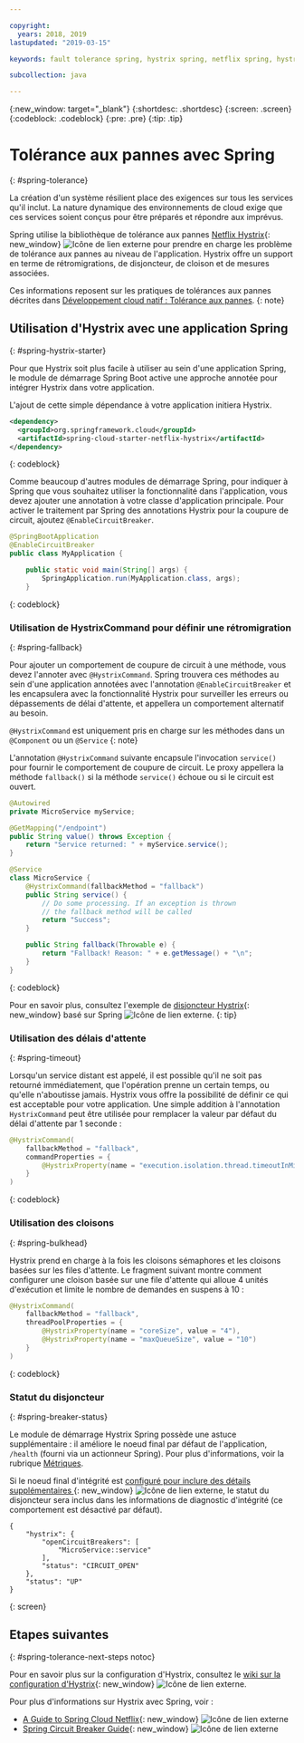 ```yaml
---

copyright:
  years: 2018, 2019
lastupdated: "2019-03-15"

keywords: fault tolerance spring, hystrix spring, netflix spring, hystrixcommand spring, bulkhead spring, circuit breaker spring

subcollection: java

---
```


{:new_window: target="_blank"}
{:shortdesc: .shortdesc}
{:screen: .screen}
{:codeblock: .codeblock}
{:pre: .pre}
{:tip: .tip}

# Tolérance aux pannes avec Spring
{: #spring-tolerance}

La création d'un système résilient place des exigences sur tous les services qu'il inclut. La nature dynamique des environnements de cloud exige que ces services soient conçus pour être préparés et répondre aux imprévus.

Spring utilise la bibliothèque de tolérance aux pannes [Netflix Hystrix](https://github.com/Netflix/Hystrix/wiki){: new_window} ![Icône de lien externe](../icons/launch-glyph.svg "Icône de lien externe") pour prendre en charge les problème de tolérance aux pannes au niveau de l'application. Hystrix offre un support en terme de rétromigrations, de disjoncteur, de cloison et de mesures associées. 

Ces informations reposent sur les pratiques de tolérances aux pannes décrites dans [Développement cloud natif : Tolérance aux pannes](/docs/java?topic=cloud-native-fault-tolerance#fault-tolerance).
{: note}

## Utilisation d'Hystrix avec une application Spring
{: #spring-hystrix-starter}

Pour que Hystrix soit plus facile à utiliser au sein d'une application Spring, le module de démarrage Spring Boot active une approche annotée pour intégrer Hystrix dans votre application.

L'ajout de cette simple dépendance à votre application initiera Hystrix. 

```xml
<dependency>
  <groupId>org.springframework.cloud</groupId>
  <artifactId>spring-cloud-starter-netflix-hystrix</artifactId>
</dependency>
```
{: codeblock}

Comme beaucoup d'autres modules de démarrage Spring, pour indiquer à Spring que vous souhaitez utiliser la fonctionnalité dans l'application, vous devez ajouter une annotation à votre classe d'application principale. Pour activer le traitement par Spring des annotations Hystrix pour la coupure de circuit, ajoutez `@EnableCircuitBreaker`.

```java
@SpringBootApplication
@EnableCircuitBreaker
public class MyApplication {

	public static void main(String[] args) {
		SpringApplication.run(MyApplication.class, args);
	}
```
{: codeblock}

### Utilisation de HystrixCommand pour définir une rétromigration
{: #spring-fallback}

Pour ajouter un comportement de coupure de circuit à une méthode, vous devez l'annoter avec `@HystrixCommand`. Spring trouvera ces méthodes au sein d'une application annotées avec l'annotation `@EnableCircuitBreaker` et les encapsulera avec la fonctionnalité Hystrix pour surveiller les erreurs ou dépassements de délai d'attente, et appellera un comportement alternatif au besoin. 

`@HystrixCommand` est uniquement pris en charge sur les méthodes dans un `@Component` ou un `@Service` {: note}

L'annotation `@HystrixCommand` suivante encapsule l'invocation `service()` pour fournir le comportement de coupure de circuit. Le proxy appellera la méthode `fallback()` si la méthode `service()` échoue ou si le circuit est ouvert.

```java
@Autowired
private MicroService myService;

@GetMapping("/endpoint")
public String value() throws Exception {
    return "Service returned: " + myService.service();
}

@Service
class MicroService {
    @HystrixCommand(fallbackMethod = "fallback")
    public String service() {
        // Do some processing. If an exception is thrown
        // the fallback method will be called
        return "Success";
    }

    public String fallback(Throwable e) {
        return "Fallback! Reason: " + e.getMessage() + "\n";
    }
}
```
{: codeblock}

Pour en savoir plus, consultez l'exemple de [disjoncteur Hystrix](https://spring.io/guides/gs/circuit-breaker/){: new_window} basé sur Spring ![Icône de lien externe](../icons/launch-glyph.svg "Icône de lien externe").
{: tip}

### Utilisation des délais d'attente
{: #spring-timeout}

Lorsqu'un service distant est appelé, il est possible qu'il ne soit pas retourné immédiatement, que l'opération prenne un certain temps, ou qu'elle n'aboutisse jamais. Hystrix vous offre la possibilité de définir ce qui est acceptable pour votre application. Une simple addition à l'annotation `HystrixCommand` peut être utilisée pour remplacer la valeur par défaut du délai d'attente par 1 seconde :

```java
@HystrixCommand(
    fallbackMethod = "fallback",
    commandProperties = {
        @HystrixProperty(name = "execution.isolation.thread.timeoutInMilliseconds", value = "30000"),
    }
)
```
{: codeblock}

### Utilisation des cloisons
{: #spring-bulkhead}

Hystrix prend en charge à la fois les cloisons sémaphores et les cloisons basées sur les files d'attente. Le fragment suivant montre comment configurer une cloison basée sur une file d'attente qui alloue 4 unités d'exécution et limite le nombre de demandes en suspens à 10 :

```java
@HystrixCommand(
    fallbackMethod = "fallback",
    threadPoolProperties = {
        @HystrixProperty(name = "coreSize", value = "4"),
        @HystrixProperty(name = "maxQueueSize", value = "10")
    }
)
```
{: codeblock}

### Statut du disjoncteur
{: #spring-breaker-status}

Le module de démarrage Hystrix Spring possède une astuce supplémentaire : il améliore le noeud final par défaut de l'application, `/health` (fourni via un actionneur Spring). Pour plus d'informations, voir la rubrique [Métriques](/docs/java?topic=java-spring-metrics#spring-metrics).

Si le noeud final d'intégrité est [configuré pour inclure des détails supplémentaires ](https://docs.spring.io/spring-boot/docs/current/reference/html/production-ready-endpoints.html#production-ready-health){: new_window} ![Icône de lien externe](../icons/launch-glyph.svg "Icône de lien externe"), le statut du disjoncteur sera inclus dans les informations de diagnostic d'intégrité (ce comportement est désactivé par défaut).

```
{
    "hystrix": {
        "openCircuitBreakers": [
            "MicroService::service"
        ],
        "status": "CIRCUIT_OPEN"
    },
    "status": "UP"
}
```
{: screen}

## Etapes suivantes
{: #spring-tolerance-next-steps notoc}

Pour en savoir plus sur la configuration d'Hystrix, consultez le [wiki sur la configuration d'Hystrix](https://github.com/Netflix/Hystrix/wiki/Configuration){: new_window} ![Icône de lien externe](../icons/launch-glyph.svg "Icône de lien externe").

Pour plus d'informations sur Hystrix avec Spring, voir :

* [A Guide to Spring Cloud Netflix](https://www.baeldung.com/spring-cloud-netflix-hystrix){: new_window} ![Icône de lien externe](../icons/launch-glyph.svg "Icône de lien externe")
* [Spring Circuit Breaker Guide](https://spring.io/guides/gs/circuit-breaker/){: new_window} ![Icône de lien externe](../icons/launch-glyph.svg "Icône de lien externe")
